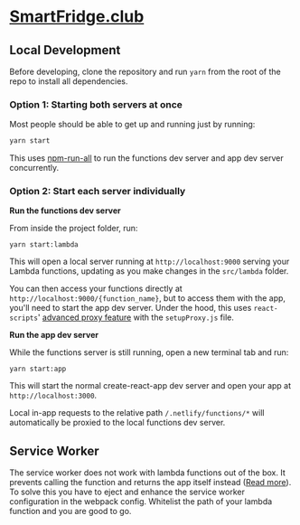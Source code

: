 # [SmartFridge.club](https://smartfridge.club)


## Local Development

Before developing, clone the repository and run `yarn` from the root of the repo to install all dependencies.

### Option 1: Starting both servers at once

Most people should be able to get up and running just by running:

```bash
yarn start
```

This uses [npm-run-all](https://github.com/mysticatea/npm-run-all#readme) to run the functions dev server and app dev server concurrently.

### Option 2: Start each server individually

**Run the functions dev server**

From inside the project folder, run:

```
yarn start:lambda
```

This will open a local server running at `http://localhost:9000` serving your Lambda functions, updating as you make changes in the `src/lambda` folder.

You can then access your functions directly at `http://localhost:9000/{function_name}`, but to access them with the app, you'll need to start the app dev server. Under the hood, this uses `react-scripts`' [advanced proxy feature](https://github.com/facebook/create-react-app/blob/master/packages/react-scripts/template/README.md#configuring-the-proxy-manually) with the `setupProxy.js` file.

**Run the app dev server**

While the functions server is still running, open a new terminal tab and run:

```
yarn start:app
```

This will start the normal create-react-app dev server and open your app at `http://localhost:3000`.

Local in-app requests to the relative path `/.netlify/functions/*` will automatically be proxied to the local functions dev server.

## Service Worker

The service worker does not work with lambda functions out of the box. It prevents calling the function and returns the app itself instead ([Read more](https://github.com/facebook/create-react-app/issues/2237#issuecomment-302693219)). To solve this you have to eject and enhance the service worker configuration in the webpack config. Whitelist the path of your lambda function and you are good to go.
